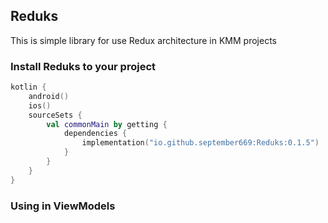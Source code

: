 ## Reduks

This is simple library for use Redux architecture in KMM projects

### Install Reduks to your project

```kotlin
kotlin {
    android()
    ios()
    sourceSets {
        val commonMain by getting {
            dependencies {
                implementation("io.github.september669:Reduks:0.1.5")
            }
        }
    }
}
```

### Using in ViewModels

```kotlin

```